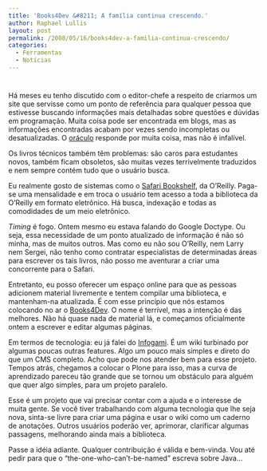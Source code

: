 ```yaml
---
title: 'Books4Dev &#8211; A família continua crescendo.'
author: Raphael Lullis
layout: post
permalink: /2008/05/16/books4dev-a-familia-continua-crescendo/
categories:
  - Ferramentas
  - Notícias
---
```

# 

Há meses eu tenho discutido com o editor-chefe a respeito de criarmos um site que servisse como um ponto de referência para qualquer pessoa que estivesse buscando informações mais detalhadas sobre questões e dúvidas em programação. Muita coisa pode ser encontrada em blogs, mas as informações encontradas acabam por vezes sendo incompletas ou desatualizadas. O [oráculo][1] responde por muita coisa, mas não é infalível.

 [1]: http://google.com

Os livros técnicos também têm problemas: são caros para estudantes novos, também ficam obsoletos, são muitas vezes terrivelmente traduzidos e nem sempre contém tudo que o usuário busca.

Eu realmente gosto de sistemas como o [Safari Bookshelf][2], da O’Reilly. Paga-se uma mensalidade e em troca o usuário tem acesso a toda a biblioteca da O’Reilly em formato eletrônico. Há busca, indexação e todas as comodidades de um meio eletrônico.

 [2]: http://safari.oreilly.com/

*Timing* é fogo. Ontem mesmo eu estava falando do Google Doctype. Ou seja, essa necessidade de um ponto atualizado de informação é não só minha, mas de muitos outros. Mas como eu não sou O’Reilly, nem Larry nem Sergei, não tenho como contratar especialistas de determinadas áreas para escrever os tais livros, não posso me aventurar a criar uma concorrente para o Safari.

Entretanto, eu posso oferecer um espaço online para que as pessoas adicionem material livremente e tentem compilar uma biblioteca, e mantenham-na atualizada. É com esse princípio que nós estamos colocando no ar o [Books4Dev][3]. O nome é terrível, mas a intenção é das melhores. Não há quase nada de material lá, e começamos oficialmente ontem a escrever e editar algumas páginas.

 [3]: http://books4dev.com

Em termos de tecnologia: eu já falei do [Infogami][4]. É um wiki turbinado por algumas poucas outras features. Algo um pouco mais simples e direto do que um CMS completo. Acho que pode nos atender bem para esse projeto. Tempos atrás, chegamos a colocar o Plone para isso, mas a curva de aprendizado pareceu tão grande que se tornou um obstáculo para alguém que quer algo simples, para um projeto paralelo.

 [4]: http://log4dev.com/2008/05/06/infogami/

Esse é um projeto que vai precisar contar com a ajuda e o interesse de muita gente. Se você tiver trabalhando com alguma tecnologia que lhe seja nova, sinta-se livre para criar uma página e usar o wiki como um caderno de anotações. Outros usuários poderão ver, aprimorar, clarificar algumas passagens, melhorando ainda mais a biblioteca.

Passe a idéia adiante. Qualquer contribuição é válida e bem-vinda. Vou até pedir para que o “the-one-who-can’t-be-named” escreva sobre Java…